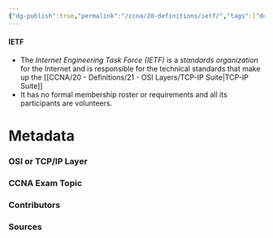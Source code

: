 ```yaml
---
{"dg-publish":true,"permalink":"/ccna/20-definitions/ietf/","tags":["defs_ccna"]}
---
```


#### IETF
- The *Internet Engineering Task Force (IETF)* is a *standards organization* for the Internet and is responsible for the technical standards that make up the [[CCNA/20 - Definitions/21 - OSI Layers/TCP-IP Suite\|TCP-IP Suite]]
- It has no formal membership roster or requirements and all its participants are volunteers.

# Metadata
### OSI or TCP/IP Layer

### CCNA Exam Topic

### Contributors

### Sources

